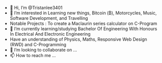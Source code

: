 - 👋 Hi, I’m @Tristanlee3401
- 👀 I’m interested in Learning new things, Bitcoin (₿), Motorcycles, Music, Software Development, and Travelling
- Notable Projects : To create a Maclaurin series calculator on C-Program
- 🌱 I’m currently learning/studying Bachelor Of Engineering With Honours In Electrical And Electronic Engineering
- Have an understanding of Physics, Maths, Responsive Web Design (RWD) and C-Programming
- 💞️ I’m looking to collaborate on ...
- 📫 How to reach me ...

<!---
Tristanlee3401/Tristanlee3401 is a ✨ special ✨ repository because its `README.md` (this file) appears on your GitHub profile.
You can click the Preview link to take a look at your changes.
--->
